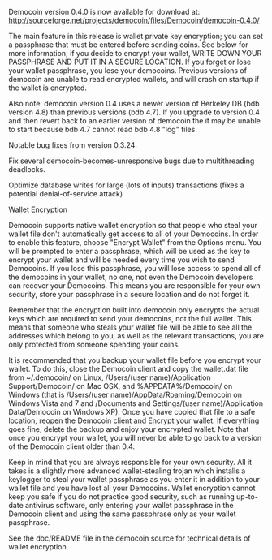 Democoin version 0.4.0 is now available for download at:
http://sourceforge.net/projects/democoin/files/Democoin/democoin-0.4.0/

The main feature in this release is wallet private key encryption;
you can set a passphrase that must be entered before sending coins.
See below for more information; if you decide to encrypt your wallet,
WRITE DOWN YOUR PASSPHRASE AND PUT IT IN A SECURE LOCATION. If you
forget or lose your wallet passphrase, you lose your democoins.
Previous versions of democoin are unable to read encrypted wallets,
and will crash on startup if the wallet is encrypted.

Also note: democoin version 0.4 uses a newer version of Berkeley DB
(bdb version 4.8) than previous versions (bdb 4.7). If you upgrade
to version 0.4 and then revert back to an earlier version of democoin
the it may be unable to start because bdb 4.7 cannot read bdb 4.8
"log" files.


Notable bug fixes from version 0.3.24:

Fix several democoin-becomes-unresponsive bugs due to multithreading
deadlocks.

Optimize database writes for large (lots of inputs) transactions
(fixes a potential denial-of-service attack)


Wallet Encryption

Democoin supports native wallet encryption so that people who steal your
wallet file don't automatically get access to all of your Democoins.
In order to enable this feature, choose "Encrypt Wallet" from the
Options menu.  You will be prompted to enter a passphrase, which
will be used as the key to encrypt your wallet and will be needed
every time you wish to send Democoins.  If you lose this passphrase,
you will lose access to spend all of the democoins in your wallet,
no one, not even the Democoin developers can recover your Democoins.
This means you are responsible for your own security, store your
passphrase in a secure location and do not forget it.

Remember that the encryption built into democoin only encrypts the
actual keys which are required to send your democoins, not the full
wallet.  This means that someone who steals your wallet file will
be able to see all the addresses which belong to you, as well as the
relevant transactions, you are only protected from someone spending
your coins.

It is recommended that you backup your wallet file before you
encrypt your wallet.  To do this, close the Democoin client and
copy the wallet.dat file from ~/.democoin/ on Linux, /Users/(user
name)/Application Support/Democoin/ on Mac OSX, and %APPDATA%/Democoin/
on Windows (that is /Users/(user name)/AppData/Roaming/Democoin on
Windows Vista and 7 and /Documents and Settings/(user name)/Application
Data/Democoin on Windows XP).  Once you have copied that file to a
safe location, reopen the Democoin client and Encrypt your wallet.
If everything goes fine, delete the backup and enjoy your encrypted
wallet.  Note that once you encrypt your wallet, you will never be
able to go back to a version of the Democoin client older than 0.4.

Keep in mind that you are always responsible for your own security.
All it takes is a slightly more advanced wallet-stealing trojan which
installs a keylogger to steal your wallet passphrase as you enter it
in addition to your wallet file and you have lost all your Democoins.
Wallet encryption cannot keep you safe if you do not practice
good security, such as running up-to-date antivirus software, only
entering your wallet passphrase in the Democoin client and using the
same passphrase only as your wallet passphrase.

See the doc/README file in the democoin source for technical details
of wallet encryption.
